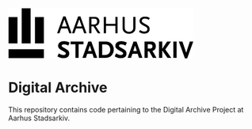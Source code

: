 ![Aarhus Stadsarkiv](Stadsarkiv.png)
# Digital Archive
This repository contains code pertaining to the Digital Archive Project at Aarhus Stadsarkiv.
